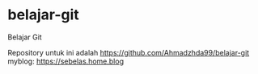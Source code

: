 # belajar-git
Belajar Git

Repository untuk ini adalah https://github.com/Ahmadzhda99/belajar-git
myblog: https://sebelas.home.blog
